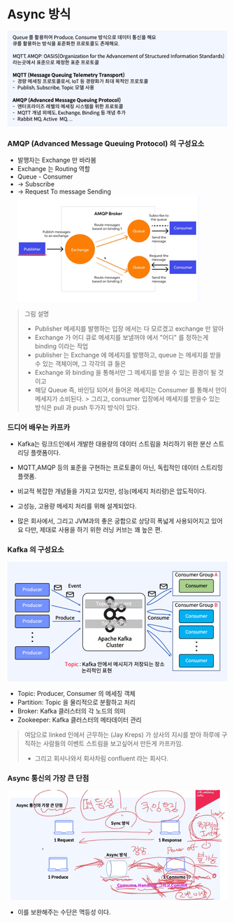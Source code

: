 # Async 방식

![img_10.png](img_10.png)

### AMQP (Advanced Message Queuing Protocol) 의 구성요소

- 발행자는 Exchange 만 바라봄
- Exchange 는 Routing 역할
- Queue - Consumer
- -> Subscribe
- -> Request To message Sending
  ![img_11.png](img_11.png)

> 그림 설명
> - Publisher 메세지를 발행하는 입장 에서는 다 모르겠고 exchange 만 알아
> - Exchange 가 어디 큐로 메세지를 보낼꺼야 에서 "어디" 를 정하는게 binding 이라는 작업
> - publisher 는 Exchange 에 메세지를 발행하고, queue 는 메세지를 받을 수 있는 객체이며, 그 각각의 큐 들은
> - Exchange 와 binding 을 통해서만 그 메세지를 받을 수 있는 환경이 될 것이고
> - 해당 Queue 즉, 바인딩 되어서 들어온 메세지는 Consumer 를 통해서 만이 메세지가 소비된다.
    > 그리고, consumer 입장에서 메세지를 받을수 있는 방식은 pull 과 push 두가지 방식이 있다.

### 드디어 배우는 카프카

- Kafka는 링크드인에서 개발한 대용량의 데이터 스트림을 처리하기 위한 분산 스트리딩 플랫폼이다.
- MQTT,AMQP 등의 표준을 구현하는 프로토콜이 아닌, 독립적인 데이터 스트리밍 플랫폼.

- 비교적 복잡한 개념들을 가지고 있지만, 성능(메세지 처리량)은 압도적이다.
- 고성능, 고용량 메세지 처리를 위해 설계되었다.
- 많은 회사에서, 그리고 JVM과의 좋은 궁합으로 상당히 폭넓게 사용되어지고 있어요 다만, 제대로 사용을 하기 위한 러닝 커브는 꽤 높은 편.

### Kafka 의 구성요소

![img_12.png](img_12.png)

- Topic: Producer, Consumer 의 메세징 객체
- Partition: Topic 을 물리적으로 분활하고 처리
- Broker: Kafka 클러스터의 각 노드의 의미
- Zookeeper: Kafka 클러스터의 메타데이터 관리

> 여담으로 linked 인에서 근무하는 (Jay Kreps) 가 상사의 지시를 받아 하루에 구직하는 사람들의 이벤트 스트림을 보고싶어서 만든게 카프카임.
> - 그리고 회사나와서 회사차림 confluent 라는 회사다.

### Async 통신의 가장 큰 단점

![img_13.png](img_13.png)

- 이를 보완해주는 수단은 멱등성 이다.
